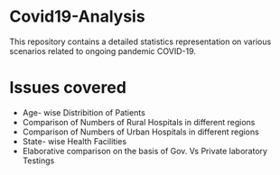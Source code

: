 # Covid19-Analysis
This repository contains a detailed statistics representation on various scenarios related to ongoing pandemic COVID-19.

# Issues covered

* Age- wise Distribition of Patients 
* Comparison of Numbers of Rural Hospitals in different regions
* Comparison of Numbers of Urban Hospitals in different regions
* State- wise Health Facilities
* Elaborative comparison on the basis of Gov. Vs Private laboratory Testings



